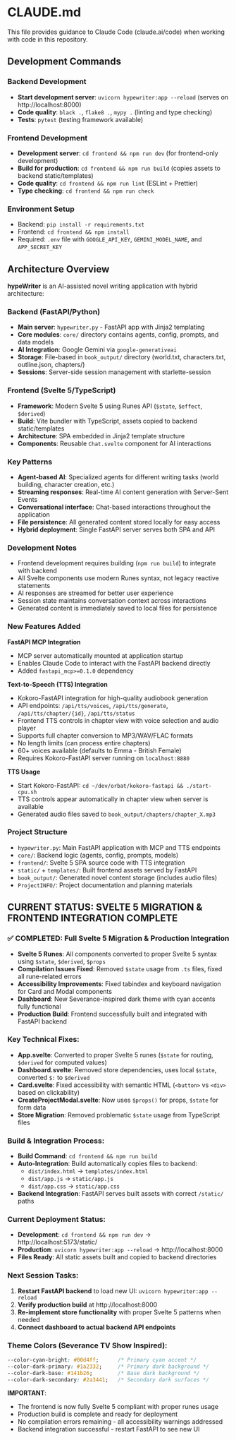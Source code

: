 # CLAUDE.md

This file provides guidance to Claude Code (claude.ai/code) when working with code in this repository.

## Development Commands

### Backend Development
- **Start development server**: `uvicorn hypewriter:app --reload` (serves on http://localhost:8000)
- **Code quality**: `black .`, `flake8 .`, `mypy .` (linting and type checking)
- **Tests**: `pytest` (testing framework available)

### Frontend Development
- **Development server**: `cd frontend && npm run dev` (for frontend-only development)
- **Build for production**: `cd frontend && npm run build` (copies assets to backend static/templates)
- **Code quality**: `cd frontend && npm run lint` (ESLint + Prettier)
- **Type checking**: `cd frontend && npm run check`

### Environment Setup
- Backend: `pip install -r requirements.txt`
- Frontend: `cd frontend && npm install`
- Required: `.env` file with `GOOGLE_API_KEY`, `GEMINI_MODEL_NAME`, and `APP_SECRET_KEY`

## Architecture Overview

**hypeWriter** is an AI-assisted novel writing application with hybrid architecture:

### Backend (FastAPI/Python)
- **Main server**: `hypewriter.py` - FastAPI app with Jinja2 templating
- **Core modules**: `core/` directory contains agents, config, prompts, and data models
- **AI Integration**: Google Gemini via `google-generativeai`
- **Storage**: File-based in `book_output/` directory (world.txt, characters.txt, outline.json, chapters/)
- **Sessions**: Server-side session management with starlette-session

### Frontend (Svelte 5/TypeScript)
- **Framework**: Modern Svelte 5 using Runes API (`$state`, `$effect`, `$derived`)
- **Build**: Vite bundler with TypeScript, assets copied to backend static/templates
- **Architecture**: SPA embedded in Jinja2 template structure
- **Components**: Reusable `Chat.svelte` component for AI interactions

### Key Patterns
- **Agent-based AI**: Specialized agents for different writing tasks (world building, character creation, etc.)
- **Streaming responses**: Real-time AI content generation with Server-Sent Events
- **Conversational interface**: Chat-based interactions throughout the application
- **File persistence**: All generated content stored locally for easy access
- **Hybrid deployment**: Single FastAPI server serves both SPA and API

### Development Notes
- Frontend development requires building (`npm run build`) to integrate with backend
- All Svelte components use modern Runes syntax, not legacy reactive statements
- AI responses are streamed for better user experience
- Session state maintains conversation context across interactions
- Generated content is immediately saved to local files for persistence

### New Features Added

**FastAPI MCP Integration**
- MCP server automatically mounted at application startup
- Enables Claude Code to interact with the FastAPI backend directly
- Added `fastapi_mcp>=0.1.0` dependency

**Text-to-Speech (TTS) Integration**
- Kokoro-FastAPI integration for high-quality audiobook generation
- API endpoints: `/api/tts/voices`, `/api/tts/generate`, `/api/tts/chapter/{id}`, `/api/tts/status`
- Frontend TTS controls in chapter view with voice selection and audio player
- Supports full chapter conversion to MP3/WAV/FLAC formats
- No length limits (can process entire chapters)
- 60+ voices available (defaults to Emma - British Female)
- Requires Kokoro-FastAPI server running on `localhost:8880`

**TTS Usage**
- Start Kokoro-FastAPI: `cd ~/dev/orbat/kokoro-fastapi && ./start-cpu.sh`
- TTS controls appear automatically in chapter view when server is available
- Generated audio files saved to `book_output/chapters/chapter_X.mp3`

### Project Structure
- `hypewriter.py`: Main FastAPI application with MCP and TTS endpoints
- `core/`: Backend logic (agents, config, prompts, models)
- `frontend/`: Svelte 5 SPA source code with TTS integration
- `static/` + `templates/`: Built frontend assets served by FastAPI
- `book_output/`: Generated novel content storage (includes audio files)
- `ProjectINFO/`: Project documentation and planning materials

## CURRENT STATUS: SVELTE 5 MIGRATION & FRONTEND INTEGRATION COMPLETE

### ✅ COMPLETED: Full Svelte 5 Migration & Production Integration
- **Svelte 5 Runes**: All components converted to proper Svelte 5 syntax using `$state`, `$derived`, `$props`
- **Compilation Issues Fixed**: Removed `$state` usage from `.ts` files, fixed all rune-related errors
- **Accessibility Improvements**: Fixed tabindex and keyboard navigation for Card and Modal components
- **Dashboard**: New Severance-inspired dark theme with cyan accents fully functional
- **Production Build**: Frontend successfully built and integrated with FastAPI backend

### Key Technical Fixes:
- **App.svelte**: Converted to proper Svelte 5 runes (`$state` for routing, `$derived` for computed values)
- **Dashboard.svelte**: Removed store dependencies, uses local `$state`, converted `$:` to `$derived`
- **Card.svelte**: Fixed accessibility with semantic HTML (`<button>` vs `<div>` based on clickability)
- **CreateProjectModal.svelte**: Now uses `$props()` for props, `$state` for form data
- **Store Migration**: Removed problematic `$state` usage from TypeScript files

### Build & Integration Process:
- **Build Command**: `cd frontend && npm run build`
- **Auto-Integration**: Build automatically copies files to backend:
  - `dist/index.html` → `templates/index.html`
  - `dist/app.js` → `static/app.js`
  - `dist/app.css` → `static/app.css`
- **Backend Integration**: FastAPI serves built assets with correct `/static/` paths

### Current Deployment Status:
- **Development**: `cd frontend && npm run dev` → http://localhost:5173/static/
- **Production**: `uvicorn hypewriter:app --reload` → http://localhost:8000
- **Files Ready**: All static assets built and copied to backend directories

### Next Session Tasks:
1. **Restart FastAPI backend** to load new UI: `uvicorn hypewriter:app --reload`
2. **Verify production build** at http://localhost:8000
3. **Re-implement store functionality** with proper Svelte 5 patterns when needed
4. **Connect dashboard to actual backend API endpoints**

### Theme Colors (Severance TV Show Inspired):
```css
--color-cyan-bright: #00d4ff;      /* Primary cyan accent */
--color-dark-primary: #1a2332;     /* Primary dark background */
--color-dark-base: #141b26;        /* Base dark background */
--color-dark-secondary: #2a3441;   /* Secondary dark surfaces */
```

**IMPORTANT**: 
- The frontend is now fully Svelte 5 compliant with proper runes usage
- Production build is complete and ready for deployment
- No compilation errors remaining - all accessibility warnings addressed
- Backend integration successful - restart FastAPI to see new UI